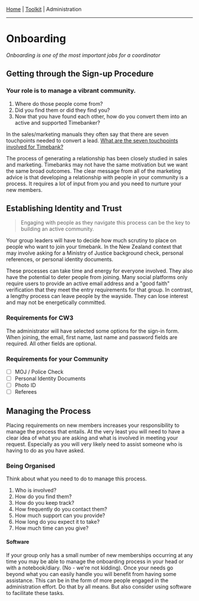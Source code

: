 [Home](index.html) | [Toolkit](Toolkit.html) | Administration

---
# Onboarding
_Onboarding is one of the most important jobs for a coordinator_

## Getting through the Sign-up Procedure

### Your role is to manage a vibrant community. 
1. Where do those people come from? 
2. Did you find them or did they find you? 
3. Now that you have found each other, how do you convert them into an active and supported Timebanker?

In the sales/marketing manuals they often say that there are seven touchpoints needed to convert a lead. [What are the seven touchpoints involved for Timebank?](Sales_cycle.html)

The process of generating a relationship has been closely studied in sales and marketing. Timebanks may not have the same motivation but we want the same broad outcomes. The clear message from all of the marketing advice is that developing a relationship with people in your community is a process. It requires a lot of input from you and you need to nurture your new members. 


## Establishing Identity and Trust
> Engaging with people as they navigate this process can be the key to building an active community.

Your group leaders will have to decide how much scrutiny to place on people who want to join your timebank. In the New Zealand context that may involve asking for a Ministry of Justice background check, personal references, or personal identity documents. 

These processes can take time and energy for everyone involved. They also have the potential to deter people from joining. Many social platforms only require users to provide an active email address and a "good faith" verification that they meet the entry requirements for that group. In contrast, a lengthy process can leave people by the wayside. They can lose interest and may not be energetically committed. 


### Requirements for CW3
The administrator will have selected some options for the sign-in form. When joining, the email, first name, last name and password fields are required. All other fields are optional. 

### Requirements for your Community
- [ ] MOJ / Police Check
- [ ] Personal Identity Documents
- [ ] Photo ID
- [ ] Referees

## Managing the Process

Placing requirements on new members increases your responsibility to manage the process that entails. At the very least you will need to have a clear idea of what you are asking and what is involved in meeting your request. Especially as you will very likely need to assist someone who is having to do as you have asked.


### Being Organised
Think about what you need to do to manage this process. 
1. Who is involved?
2. How do you find them?
3. How do you keep track?
4. How frequently do you contact them?
5. How much support can you provide?
6. How long do you expect it to take? 
7. How much time can you give?


#### Software 
If your group only has a small number of new memberships occurring at any time you may be able to manage the onboarding process in your head or with a notebook/diary. (No - we're not kidding). Once your needs go beyond what you can easily handle you will benefit from having some assistance. This can be in the form of more people engaged in the administration effort. Do that by all means. But also consider using software to facilitate these tasks. 
